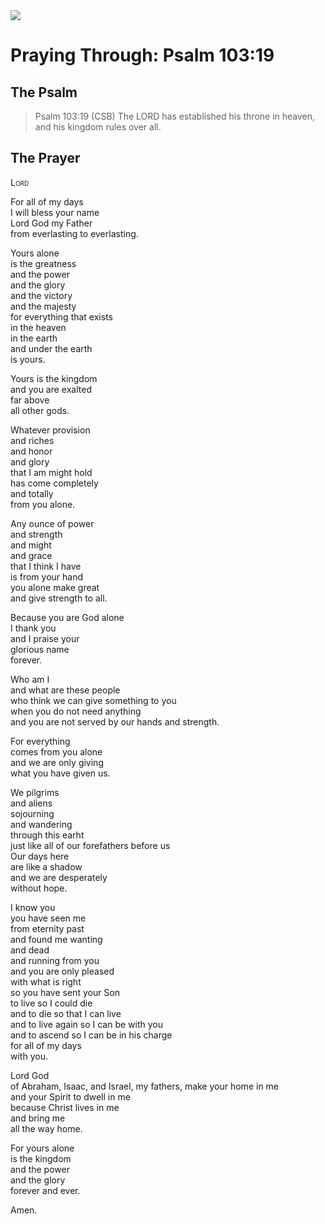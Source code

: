 <img class="intro-right" src="/images/art-paris-psalter.jpg">

# Praying Through: Psalm 103:19

## The Psalm

>Psalm 103:19 (CSB)   The LORD has established his throne in heaven, and his kingdom rules over all.

## The Prayer

<div style="font-variant: small-caps;">
Lord  
</div>

For all of my days  
  I will bless your name  
  Lord God my Father  
  from everlasting to everlasting.

Yours alone  
  is the greatness  
  and the power  
  and the glory  
  and the victory  
  and the majesty  
  for everything that exists  
  in the heaven  
  in the earth  
  and under the earth  
  is yours.

Yours is the kingdom  
  and you are exalted  
  far above  
  all other gods.

Whatever provision  
  and riches  
  and honor  
  and glory  
  that I am might hold  
  has come completely  
  and totally  
  from you alone.

Any ounce of power  
  and strength  
  and might  
  and grace  
  that I think I have  
  is from your hand  
  you alone make great  
  and give strength to all.

Because you are God alone  
  I thank you  
  and I praise your  
  glorious name  
  forever.

Who am I  
  and what are these people  
  who think we can give something to you  
  when you do not need anything  
  and you are not served by our hands and strength.

For everything  
  comes from you alone  
  and we are only giving  
  what you have given us.

We pilgrims  
  and aliens  
  sojourning  
  and wandering  
  through this earht  
  just like all of our forefathers before us  
  Our days here  
  are like a shadow  
  and we are desperately  
  without hope.

I know you  
  you have seen me  
  from eternity past  
  and found me wanting  
  and dead  
  and running from you  
  and you are only pleased  
  with what is right  
  so you have sent your Son  
  to live so I could die  
  and to die so that I can live  
  and to live again so I can be with you  
  and to ascend so I can be in his charge  
  for all of my days  
  with you.

Lord God  
  of Abraham, Isaac, and Israel,
  my fathers,
  make your home in me  
  and your Spirit to dwell in me  
  because Christ lives in me  
  and bring me  
  all the way home.

For yours alone  
  is the kingdom  
  and the power  
  and the glory  
  forever and ever.

Amen.
